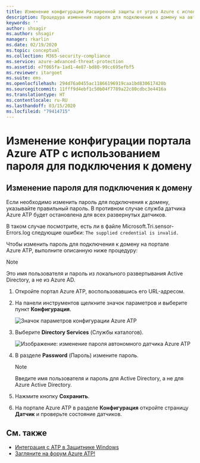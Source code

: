 ```yaml
---
title: Изменение конфигурации Расширенной защиты от угроз Azure с использованием пароля для подключения к домену
description: Процедура изменения пароля для подключения к домену на автономном датчике Azure ATP.
keywords: ''
author: shsagir
ms.author: shsagir
manager: rkarlin
ms.date: 02/19/2020
ms.topic: conceptual
ms.collection: M365-security-compliance
ms.service: azure-advanced-threat-protection
ms.assetid: e7f065fa-1ad1-4e87-bd80-99cc695efbf5
ms.reviewer: itargoet
ms.suite: ems
ms.openlocfilehash: 294d76a0455ac11866196919caa1bd830617420b
ms.sourcegitcommit: 11fff9d4ebf1c50b04f7789a22c80cdbc3e4416a
ms.translationtype: HT
ms.contentlocale: ru-RU
ms.lasthandoff: 03/15/2020
ms.locfileid: "79414715"
---
```

# <a name="change-azure-atp-portal-configuration---domain-connectivity-password"></a>Изменение конфигурации портала Azure ATP с использованием пароля для подключения к домену

## <a name="change-the-domain-connectivity-password"></a>Изменение пароля для подключения к домену

Если необходимо изменить пароль для подключения к домену, указывайте правильный пароль. В противном случае служба датчика Azure ATP будет остановлена для всех развернутых датчиков.

В таком случае посмотрите, есть ли в файле Microsoft.Tri.sensor-Errors.log следующие ошибки: `The supplied credential is invalid.`

Чтобы изменить пароль для подключения к домену на портале Azure ATP, выполните описанную ниже процедуру:

> [!NOTE]
> Это имя пользователя и пароль из локального развертывания Active Directory, а не из Azure AD.

1. Откройте портал Azure ATP, воспользовавшись его URL-адресом.

1. На панели инструментов щелкните значок параметров и выберите пункт **Конфигурация**.

    ![Значок параметров конфигурации Azure ATP](media/atp-config-menu.png)

1. Выберите **Directory Services** (Службы каталогов).

    ![Изображение: изменение пароля автономного датчика Azure ATP](media/directory-services.png)

1. В разделе **Password** (Пароль) измените пароль.

    > [!NOTE]
    > Введите имя пользователя и пароль для Active Directory, а не для Azure Active Directory.

1. Нажмите кнопку **Сохранить**.

1. На портале Azure ATP в разделе **Конфигурация** откройте страницу **Датчик** и проверьте состояние датчиков.

## <a name="see-also"></a>См. также

- [Интеграция с ATP в Защитнике Windows](integrate-wd-atp.md)
- [Загляните на форум Azure ATP!](https://aka.ms/azureatpcommunity)
